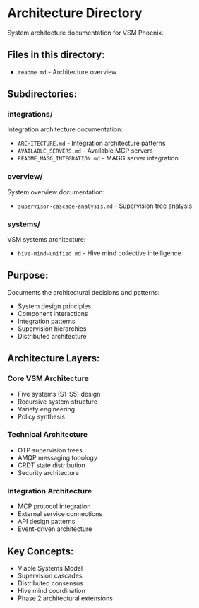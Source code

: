 # Architecture Directory

System architecture documentation for VSM Phoenix.

## Files in this directory:

- `readme.md` - Architecture overview

## Subdirectories:

### integrations/
Integration architecture documentation:
- `ARCHITECTURE.md` - Integration architecture patterns
- `AVAILABLE_SERVERS.md` - Available MCP servers
- `README_MAGG_INTEGRATION.md` - MAGG server integration

### overview/
System overview documentation:
- `supervisor-cascade-analysis.md` - Supervision tree analysis

### systems/
VSM systems architecture:
- `hive-mind-unified.md` - Hive mind collective intelligence

## Purpose:
Documents the architectural decisions and patterns:
- System design principles
- Component interactions
- Integration patterns
- Supervision hierarchies
- Distributed architecture

## Architecture Layers:

### Core VSM Architecture
- Five systems (S1-S5) design
- Recursive system structure
- Variety engineering
- Policy synthesis

### Technical Architecture
- OTP supervision trees
- AMQP messaging topology
- CRDT state distribution
- Security architecture

### Integration Architecture
- MCP protocol integration
- External service connections
- API design patterns
- Event-driven architecture

## Key Concepts:
- Viable Systems Model
- Supervision cascades
- Distributed consensus
- Hive mind coordination
- Phase 2 architectural extensions
